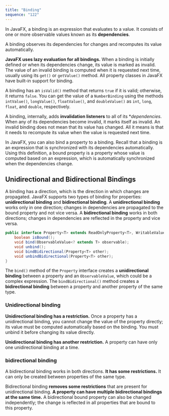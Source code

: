 ```yaml
---
title: "Binding"
sequence: "122"
---
```


In JavaFX, a binding is an expression that evaluates to a value.
It consists of one or more observable values known as its **dependencies**.

A binding observes its dependencies for changes and recomputes its value automatically.

**JavaFX uses lazy evaluation for all bindings.**
When a binding is initially defined or when its dependencies change, its value is marked as invalid.
The value of an invalid binding is computed when it is requested next time,
usually using its `get()` or `getValue()` method.
All property classes in JavaFX have built-in support for binding.

A binding has an `isValid()` method that returns `true` if it is valid; otherwise, it returns `false`.
You can get the value of a `NumberBinding`
using the methods `intValue()`, `longValue()`, `floatValue()`, and `doubleValue()`
as `int`, `long`, `float`, and `double`, respectively.

A binding, internally, adds **invalidation listeners** to all of its **dependencies*.
When any of its dependencies become invalid, it marks itself as invalid.
An invalid binding does not mean that its value has changed.
All it means is that it needs to recompute its value when the value is requested next time.

In JavaFX, you can also bind a property to a binding.
Recall that a binding is an expression that is synchronized with its dependencies automatically.
Using this definition, a bound property is a property
whose value is computed based on an expression,
which is automatically synchronized when the dependencies change.

## Unidirectional and Bidirectional Bindings

A binding has a direction, which is the direction in which changes are propagated.
JavaFX supports two types of binding for properties: **unidirectional binding** and **bidirectional binding**.
A **unidirectional binding** works only in one direction;
changes in dependencies are propagated to the bound property and not vice versa.
A **bidirectional binding** works in both directions;
changes in dependencies are reflected in the property and vice versa.

```java
public interface Property<T> extends ReadOnlyProperty<T>, WritableValue<T> {
    boolean isBound();
    void bind(ObservableValue<? extends T> observable);
    void unbind();
    void bindBidirectional(Property<T> other);
    void unbindBidirectional(Property<T> other);
}
```

The `bind()` method of the `Property` interface creates a **unidirectional binding**
between a property and an `ObservableValue`, which could be a complex expression.
The `bindBidirectional()` method creates a **bidirectional binding**
between a property and another property of the same type.

### Unidirectional binding

**Unidirectional binding has a restriction.**
Once a property has a unidirectional binding, you cannot change the value of the property directly;
its value must be computed automatically based on the binding.
You must unbind it before changing its value directly.

**Unidirectional binding has another restriction.**
A property can have only one unidirectional binding at a time.

### bidirectional binding

A bidirectional binding works in both directions.
**It has some restrictions.**
It can only be created between properties of the same type.

Bidirectional binding **removes some restrictions** that are present for unidirectional binding.
**A property can have multiple bidirectional bindings at the same time.**
A bidirectional bound property can also be changed independently;
the change is reflected in all properties that are bound to this property.


